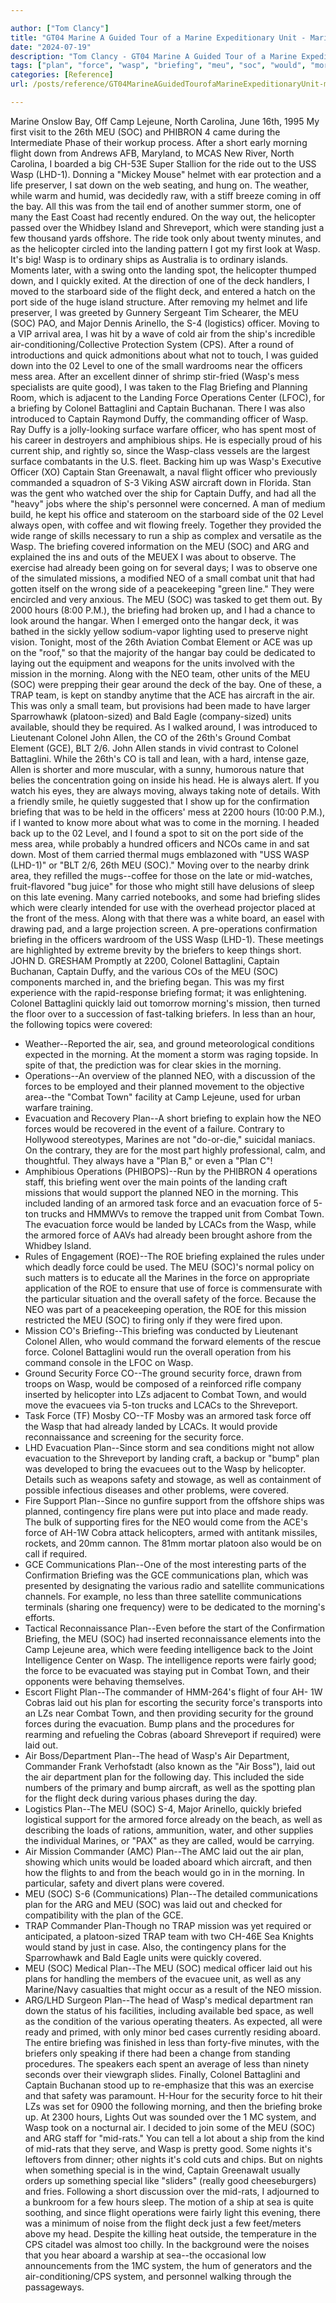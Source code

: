 ```yaml
---

author: ["Tom Clancy"]
title: "GT04 Marine A Guided Tour of a Marine Expeditionary Unit - Marine_split_139.html"
date: "2024-07-19"
description: "Tom Clancy - GT04 Marine A Guided Tour of a Marine Expeditionary Unit"
tags: ["plan", "force", "wasp", "briefing", "meu", "soc", "would", "morning", "ship", "officer", "air", "flight", "mission", "colonel", "captain", "neo", "combat", "unit", "one", "operation", "laid", "helicopter", "landing", "deck", "side"]
categories: [Reference]
url: /posts/reference/GT04MarineAGuidedTourofaMarineExpeditionaryUnit-marinesplit139html

---
```



Marine
Onslow Bay, Off Camp Lejeune, North Carolina, June 16th, 1995
My first visit to the 26th MEU (SOC) and PHIBRON 4 came during the Intermediate Phase of their workup process. After a short early morning flight down from Andrews AFB, Maryland, to MCAS New River, North Carolina, I boarded a big CH-53E Super Stallion for the ride out to the USS Wasp (LHD-1). Donning a "Mickey Mouse" helmet with ear protection and a life preserver, I sat down on the web seating, and hung on. The weather, while warm and humid, was decidedly raw, with a stiff breeze coming in off the bay. All this was from the tail end of another summer storm, one of many the East Coast had recently endured. On the way out, the helicopter passed over the Whidbey Island and Shreveport, which were standing just a few thousand yards offshore. The ride took only about twenty minutes, and as the helicopter circled into the landing pattern I got my first look at Wasp. It's big! Wasp is to ordinary ships as Australia is to ordinary islands. Moments later, with a swing onto the landing spot, the helicopter thumped down, and I quickly exited. At the direction of one of the deck handlers, I moved to the starboard side of the flight deck, and entered a hatch on the port side of the huge island structure.
After removing my helmet and life preserver, I was greeted by Gunnery Sergeant Tim Schearer, the MEU (SOC) PAO, and Major Dennis Arinello, the S-4 (logistics) officer. Moving to a VIP arrival area, I was hit by a wave of cold air from the ship's incredible air-conditioning/Collective Protection System (CPS). After a round of introductions and quick admonitions about what not to touch, I was guided down into the 02 Level to one of the small wardrooms near the officers mess area. After an excellent dinner of shrimp stir-fried (Wasp's mess specialists are quite good), I was taken to the Flag Briefing and Planning Room, which is adjacent to the Landing Force Operations Center (LFOC), for a briefing by Colonel Battaglini and Captain Buchanan. There I was also introduced to Captain Raymond Duffy, the commanding officer of Wasp.
Ray Duffy is a jolly-looking surface warfare officer, who has spent most of his career in destroyers and amphibious ships. He is especially proud of his current ship, and rightly so, since the Wasp-class vessels are the largest surface combatants in the U.S. fleet. Backing him up was Wasp's Executive Officer (XO) Captain Stan Greenawalt, a naval flight officer who previously commanded a squadron of S-3 Viking ASW aircraft down in Florida. Stan was the gent who watched over the ship for Captain Duffy, and had all the "heavy" jobs where the ship's personnel were concerned. A man of medium build, he kept his office and stateroom on the starboard side of the 02 Level always open, with coffee and wit flowing freely. Together they provided the wide range of skills necessary to run a ship as complex and versatile as the Wasp.
The briefing covered information on the MEU (SOC) and ARG and explained the ins and outs of the MEUEX I was about to observe. The exercise had already been going on for several days; I was to observe one of the simulated missions, a modified NEO of a small combat unit that had gotten itself on the wrong side of a peacekeeping "green line." They were encircled and very anxious. The MEU (SOC) was tasked to get them out. By 2000 hours (8:00 P.M.), the briefing had broken up, and I had a chance to look around the hangar. When I emerged onto the hangar deck, it was bathed in the sickly yellow sodium-vapor lighting used to preserve night vision. Tonight, most of the 26th Aviation Combat Element or ACE was up on the "roof," so that the majority of the hangar bay could be dedicated to laying out the equipment and weapons for the units involved with the mission in the morning. Along with the NEO team, other units of the MEU (SOC) were prepping their gear around the deck of the bay. One of these, a TRAP team, is kept on standby anytime that the ACE has aircraft in the air. This was only a small team, but provisions had been made to have larger Sparrowhawk (platoon-sized) and Bald Eagle (company-sized) units available, should they be required.
As I walked around, I was introduced to Lieutenant Colonel John Allen, the CO of the 26th's Ground Combat Element (GCE), BLT 2/6. John Allen stands in vivid contrast to Colonel Battaglini. While the 26th's CO is tall and lean, with a hard, intense gaze, Allen is shorter and more muscular, with a sunny, humorous nature that belies the concentration going on inside his head. He is always alert. If you watch his eyes, they are always moving, always taking note of details. With a friendly smile, he quietly suggested that I show up for the confirmation briefing that was to be held in the officers' mess at 2200 hours (10:00 P.M.), if I wanted to know more about what was to come in the morning.
I headed back up to the 02 Level, and I found a spot to sit on the port side of the mess area, while probably a hundred officers and NCOs came in and sat down. Most of them carried thermal mugs emblazoned with "USS WASP (LHD-1)" or "BLT 2/6, 26th MEU (SOC)." Moving over to the nearby drink area, they refilled the mugs--coffee for those on the late or mid-watches, fruit-flavored "bug juice" for those who might still have delusions of sleep on this late evening. Many carried notebooks, and some had briefing slides which were clearly intended for use with the overhead projector placed at the front of the mess. Along with that there was a white board, an easel with drawing pad, and a large projection screen.
A pre-operations confirmation briefing in the officers wardroom of the USS Wasp (LHD-1). These meetings are highlighted by extreme brevity by the briefers to keep things short.
JOHN D. GRESHAM
Promptly at 2200, Colonel Battaglini, Captain Buchanan, Captain Duffy, and the various COs of the MEU (SOC) components marched in, and the briefing began. This was my first experience with the rapid-response briefing format; it was enlightening. Colonel Battaglini quickly laid out tomorrow morning's mission, then turned the floor over to a succession of fast-talking briefers. In less than an hour, the following topics were covered:
* Weather--Reported the air, sea, and ground meteorological conditions expected in the morning. At the moment a storm was raging topside. In spite of that, the prediction was for clear skies in the morning.
* Operations--An overview of the planned NEO, with a discussion of the forces to be employed and their planned movement to the objective area--the "Combat Town" facility at Camp Lejeune, used for urban warfare training.
* Evacuation and Recovery Plan--A short briefing to explain how the NEO forces would be recovered in the event of a failure. Contrary to Hollywood stereotypes, Marines are not "do-or-die," suicidal maniacs. On the contrary, they are for the most part highly professional, calm, and thoughtful. They always have a "Plan B," or even a "Plan C"!
* Amphibious Operations (PHIBOPS)--Run by the PHIBRON 4 operations staff, this briefing went over the main points of the landing craft missions that would support the planned NEO in the morning. This included landing of an armored task force and an evacuation force of 5-ton trucks and HMMWVs to remove the trapped unit from Combat Town. The evacuation force would be landed by LCACs from the Wasp, while the armored force of AAVs had already been brought ashore from the Whidbey Island.
* Rules of Engagement (ROE)--The ROE briefing explained the rules under which deadly force could be used. The MEU (SOC)'s normal policy on such matters is to educate all the Marines in the force on appropriate application of the ROE to ensure that use of force is commensurate with the particular situation and the overall safety of the force. Because the NEO was part of a peacekeeping operation, the ROE for this mission restricted the MEU (SOC) to firing only if they were fired upon.
* Mission CO's Briefing--This briefing was conducted by Lieutenant Colonel Allen, who would command the forward elements of the rescue force. Colonel Battaglini would run the overall operation from his command console in the LFOC on Wasp.
* Ground Security Force CO--The ground security force, drawn from troops on Wasp, would be composed of a reinforced rifle company inserted by helicopter into LZs adjacent to Combat Town, and would move the evacuees via 5-ton trucks and LCACs to the Shreveport.
* Task Force (TF) Mosby CO--TF Mosby was an armored task force off the Wasp that had already landed by LCACs. It would provide reconnaissance and screening for the security force.
* LHD Evacuation Plan--Since storm and sea conditions might not allow evacuation to the Shreveport by landing craft, a backup or "bump" plan was developed to bring the evacuees out to the Wasp by helicopter. Details such as weapons safety and stowage, as well as containment of possible infectious diseases and other problems, were covered.
* Fire Support Plan--Since no gunfire support from the offshore ships was planned, contingency fire plans were put into place and made ready. The bulk of supporting fires for the NEO would come from the ACE's force of AH-1W Cobra attack helicopters, armed with antitank missiles, rockets, and 20mm cannon. The 81mm mortar platoon also would be on call if required.
* GCE Communications Plan--One of the most interesting parts of the Confirmation Briefing was the GCE communications plan, which was presented by designating the various radio and satellite communications channels. For example, no less than three satellite communications terminals (sharing one frequency) were to be dedicated to the morning's efforts.
* Tactical Reconnaissance Plan--Even before the start of the Confirmation Briefing, the MEU (SOC) had inserted reconnaissance elements into the Camp Lejeune area, which were feeding intelligence back to the Joint Intelligence Center on Wasp. The intelligence reports were fairly good; the force to be evacuated was staying put in Combat Town, and their opponents were behaving themselves.
* Escort Flight Plan--The commander of HMM-264's flight of four AH- 1W Cobras laid out his plan for escorting the security force's transports into an LZs near Combat Town, and then providing security for the ground forces during the evacuation. Bump plans and the procedures for rearming and refueling the Cobras (aboard Shreveport if required) were laid out.
* Air Boss/Department Plan--The head of Wasp's Air Department, Commander Frank Verhofstadt (also known as the "Air Boss"), laid out the air department plan for the following day. This included the side numbers of the primary and bump aircraft, as well as the spotting plan for the flight deck during various phases during the day.
* Logistics Plan--The MEU (SOC) S-4, Major Arinello, quickly briefed logistical support for the armored force already on the beach, as well as describing the loads of rations, ammunition, water, and other supplies the individual Marines, or "PAX" as they are called, would be carrying.
* Air Mission Commander (AMC) Plan--The AMC laid out the air plan, showing which units would be loaded aboard which aircraft, and then how the flights to and from the beach would go in in the morning. In particular, safety and divert plans were covered.
* MEU (SOC) S-6 (Communications) Plan--The detailed communications plan for the ARG and MEU (SOC) was laid out and checked for compatibility with the plan of the GCE.
* TRAP Commander Plan-Though no TRAP mission was yet required or anticipated, a platoon-sized TRAP team with two CH-46E Sea Knights would stand by just in case. Also, the contingency plans for the Sparrowhawk and Bald Eagle units were quickly covered.
* MEU (SOC) Medical Plan--The MEU (SOC) medical officer laid out his plans for handling the members of the evacuee unit, as well as any Marine/Navy casualties that might occur as a result of the NEO mission.
* ARG/LHD Surgeon Plan--The head of Wasp's medical department ran down the status of his facilities, including available bed space, as well as the condition of the various operating theaters. As expected, all were ready and primed, with only minor bed cases currently residing aboard.
The entire briefing was finished in less than forty-five minutes, with the briefers only speaking if there had been a change from standing procedures. The speakers each spent an average of less than ninety seconds over their viewgraph slides. Finally, Colonel Battaglini and Captain Buchanan stood up to re-emphasize that this was an exercise and that safety was paramount. H-Hour for the security force to hit their LZs was set for 0900 the following morning, and then the briefing broke up.
At 2300 hours, Lights Out was sounded over the 1 MC system, and Wasp took on a nocturnal air. I decided to join some of the MEU (SOC) and ARG staff for "mid-rats." You can tell a lot about a ship from the kind of mid-rats that they serve, and Wasp is pretty good. Some nights it's leftovers from dinner; other nights it's cold cuts and chips. But on nights when something special is in the wind, Captain Greenawalt usually orders up something special like "sliders" (really good cheeseburgers) and fries.
Following a short discussion over the mid-rats, I adjourned to a bunkroom for a few hours sleep. The motion of a ship at sea is quite soothing, and since flight operations were fairly light this evening, there was a minimum of noise from the flight deck just a few feet/meters above my head. Despite the killing heat outside, the temperature in the CPS citadel was almost too chilly. In the background were the noises that you hear aboard a warship at sea--the occasional low announcements from the 1MC system, the hum of generators and the air-conditioning/CPS system, and personnel walking through the passageways.
